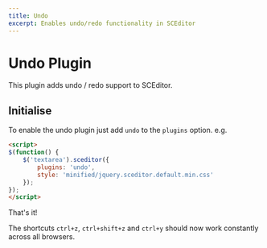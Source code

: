 ```yaml
---
title: Undo
excerpt: Enables undo/redo functionality in SCEditor
---
```


# Undo Plugin <a id="undo"></a>

This plugin adds undo / redo support to SCEditor.


## Initialise <a id="initialise"></a>

To enable the undo plugin just add `undo` to the `plugins` option. e.g.

```html
<script>
$(function() {
	$('textarea').sceditor({
		plugins: 'undo',
		style: 'minified/jquery.sceditor.default.min.css'
	});
});
</script>
```

That's it!

The shortcuts `ctrl+z`, `ctrl+shift+z` and `ctrl+y` should now work constantly
across all browsers.
